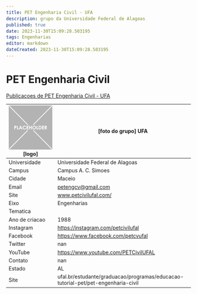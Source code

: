 ```yaml
---
title: PET Engenharia Civil - UFA
description: grupo da Universidade Federal de Alagoas
published: true
date: 2023-11-30T15:09:28.503195
tags: Engenharias
editor: markdown
dateCreated: 2023-11-30T15:09:28.503195
---
```


# PET Engenharia Civil

[Publicacoes de PET Engenharia Civil - UFA](/atividade/74PETEngenhariaCivilUFA/feed.md)

| ![placeholder.png](/placeholder.png) [logo] | [foto do grupo] UFA         |
| ------------------------------------------- | ------------------------------------------------- |
| Universidade                                | Universidade Federal de Alagoas      |
| Campus                                      | Campus A. C. Simoes            |
| Cidade                                      | Maceio             |
| Email                                       | petengcv@gmail.com             |
| Site                                        | www.petcivilufal.com/              |
| Eixo                                        | Engenharias              |
| Tematica                                    |           |
| Ano de criacao                              | 1988        |
| Instagram                                   | https://instagram.com/petcivilufal         |
| Facebook                                    | https://www.facebook.com/petcvufal          |
| Twitter                                     | nan           |
| YouTube                                     | https://www.youtube.com/PETCivilUFAL           |
| Contato                                     | nan         |
| Estado                                      |  AL            |
| Site                                        | ufal.br/estudante/graduacao/programas/educacao-tutorial-pet/pet-engenharia-civil |
